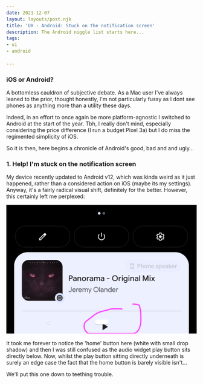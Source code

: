 ```yaml
---
date: 2021-12-07
layout: layouts/post.njk
title: 'UX - Android: Stuck on the notification screen'
description: The Android niggle list starts here...
tags:
- ui
- android

---
```

### **iOS or Android?**

A bottomless cauldron of subjective debate. As a Mac user I've always leaned to the prior, thought honestly, I'm not particularly fussy as I dont see phones as anything more than a utility these days.

Indeed, in an effort to once again be more platform-agnostic I switched to Android at the start of the year.  Tbh, I really don't mind, especially considering the price difference (I run a budget Pixel 3a) but I do miss the regimented simplicity of iOS.

So it is then, here begins a chronicle of Android's good, bad and and ugly...

### 1. Help! I'm stuck on the notification screen

My device recently updated to Android v12, which was kinda weird as it just happened, rather than a considered action on iOS (maybe its my settings). Anyway, it's a fairly radical visual shift, definitely for the better. However, this certainly left me perplexed:

![](/img/2021/12/07/screenshot_20211206-183834.png)

It took me forever to notice the 'home' button here (white with small drop shadow) and then I was still confused as the audio widget play button sits directly below. Now, whilst the play button sitting directly underneath is surely an edge case the fact that the home button is barely visible isn't...

We'll put this one down to teething trouble.